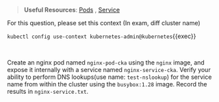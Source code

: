 
> <strong>Useful Resources</strong>: [Pods](https://kubernetes.io/docs/concepts/workloads/pods/) , [Service](https://kubernetes.io/docs/concepts/services-networking/service/)

For this question, please set this context (In exam, diff cluster name)

`kubectl config use-context kubernetes-admin@kubernetes`{{exec}}

<br>

Create an nginx pod named `nginx-pod-cka` using the `nginx` image, and expose it internally with a service named `nginx-service-cka`. Verify your ability to perform DNS lookups(use name: `test-nslookup`) for the service name from within the cluster using the `busybox:1.28` image. Record the results in `nginx-service.txt`.

